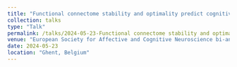 ```yaml
---
title: "Functional connectome stability and optimality predict cognitive performance"
collection: talks
type: "Talk"
permalink: /talks/2024-05-23-Functional connectome stability and optimality predict cognitive performance
venue: "European Society for Affective and Cognitive Neuroscience bi-annual meeting"
date: 2024-05-23
location: "Ghent, Belgium"
---
```

